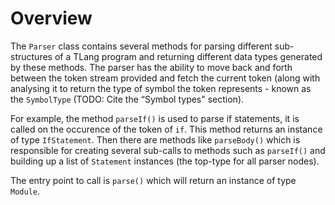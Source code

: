 Overview
========

The `Parser` class contains several methods for parsing different sub-structures of a TLang program and returning different data types generated by these methods. The parser has the ability to move back and forth between the token stream provided and fetch the current token (along with analysing it to return the type of symbol the token represents - known as the `SymbolType` (TODO: Cite the “Symbol types" section).

For example, the method `parseIf()` is used to parse if statements, it is called on the occurence of the token of `if`. This method returns an instance of type `IfStatement`. Then there are methods like `parseBody()` which is responsible for creating several sub-calls to methods such as `parseIf()` and building up a list of `Statement` instances (the top-type for all parser nodes).

The entry point to call is `parse()` which will return an instance of type `Module`.